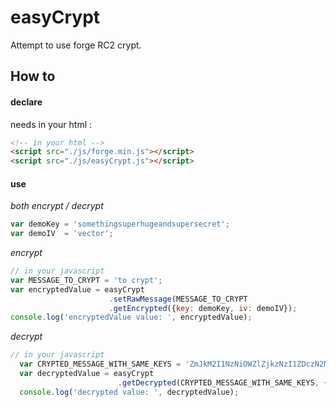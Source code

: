 easyCrypt
====

Attempt to use forge RC2 crypt.


## How to


#### declare
needs in your html :

```html
<!-- in your html -->
<script src="./js/forge.min.js"></script>
<script src="./js/easyCrypt.js"></script>
```

#### use

*both encrypt / decrypt*
```javascript
var demoKey = 'somethingsuperhugeandsupersecret';
var demoIV  = 'vector';
```

*encrypt*
```javascript
// in your javascript
var MESSAGE_TO_CRYPT = 'to crypt';
var encryptedValue = easyCrypt
                      .setRawMessage(MESSAGE_TO_CRYPT
                      .getEncrypted({key: demoKey, iv: demoIV});
console.log('encryptedValue value: ', encryptedValue);
```


*decrypt*
```javascript
// in your javascript
  var CRYPTED_MESSAGE_WITH_SAME_KEYS = 'ZmJkM2I1NzNiOWZlZjkzNzI1ZDczN2M1Nzk5MGI5Zjg==';
  var decryptedValue = easyCrypt
                        .getDecrypted(CRYPTED_MESSAGE_WITH_SAME_KEYS, {key: demoKey, iv: demoIV});
  console.log('decrypted value: ', decryptedValue);
```

